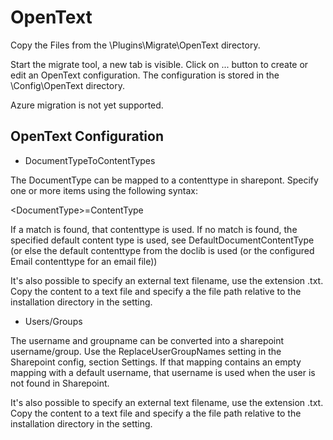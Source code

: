 # OpenText

Copy the Files from the \\Plugins\\Migrate\\OpenText directory.

Start the migrate tool, a new tab is visible. Click on ... button to create or edit an OpenText configuration. The configuration is stored in the \\Config\\OpenText directory.

Azure migration is not yet supported.

## OpenText Configuration

- DocumentTypeToContentTypes

The DocumentType can be mapped to a contenttype in sharepont. Specify one or more items using the following syntax:

\<DocumentType\>=ContentType

If a match is found, that contenttype is used. If no match is found, the specified default content type is used, see DefaultDocumentContentType (or else the default contenttype from the doclib is used (or the configured Email contenttype for an email file))

It's also possible to specify an external text filename, use the extension .txt. Copy the content to a text file and specify a the file path relative to the installation directory in the setting.

- Users/Groups

The username and groupname can be converted into a sharepoint username/group. Use the ReplaceUserGroupNames setting in the Sharepoint
config, section Settings. If that mapping contains an empty mapping with a default username, that username is used when the user is not found in Sharepoint.

It's also possible to specify an external text filename, use the extension .txt. Copy the content to a text file and specify a the file
path relative to the installation directory in the setting.

